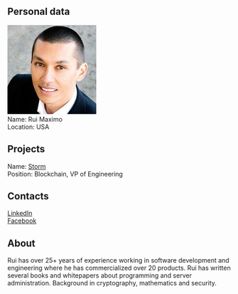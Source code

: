 ## Personal data
![arry yu photo](photo/rui_maximo.jpg)  
Name:   Rui Maximo  
Location: USA
## Projects 
Name: [Storm](../projects/storm.md)  
Position: Blockchain, VP of Engineering  
## Contacts
[LinkedIn](https://www.linkedin.com/in/maximo/)    
[Facebook](https://www.facebook.com/rui.maximo.14)
## About
Rui has over 25+ years of experience working in software development and engineering where he has commercialized over 20 products. Rui has written several books and whitepapers about programming and server administration. Background in cryptography, mathematics and security.
